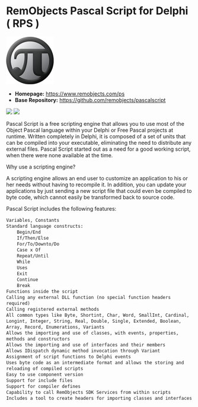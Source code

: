 # RemObjects Pascal Script for Delphi ( RPS )

![Sample](Articles/ps-128.png?raw=true)

- **Homepage:** https://www.remobjects.com/ps
- **Base Repository:** https://github.com/remobjects/pascalscript

![](https://tokei.rs/b1/github/pult/pascalscript?category=code) ![](https://tokei.rs/b1/github/pult/pascalscript?category=files)

 Pascal Script is a free scripting engine that allows you to use most of the Object Pascal language within your Delphi or Free Pascal projects at runtime. Written completely in Delphi, it is composed of a set of units that can be compiled into your executable, eliminating the need to distribute any external files. Pascal Script started out as a need for a good working script, when there were none available at the time.

Why use a scripting engine?

A scripting engine allows an end user to customize an application to his or her needs without having to recompile it. In addition, you can update your applications by just sending a new script file that could even be compiled to byte code, which cannot easily be transformed back to source code.

Pascal Script includes the following features:

    Variables, Constants
    Standard language constructs:
        Begin/End
        If/Then/Else
        For/To/Downto/Do
        Case x Of
        Repeat/Until
        While
        Uses
        Exit
        Continue
        Break
    Functions inside the script
    Calling any external DLL function (no special function headers required)
    Calling registered external methods
    All common types like Byte, Shortint, Char, Word, SmallInt, Cardinal, Longint, Integer, String, Real, Double, Single, Extended, Boolean, Array, Record, Enumerations, Variants
    Allows the importing and use of classes, with events, properties, methods and constructors
    Allows the importing and use of interfaces and their members
    Allows IDispatch dynamic method invocation through Variant
    Assignment of script functions to Delphi events
    Uses byte code as an intermediate format and allows the storing and reloading of compiled scripts
    Easy to use component version
    Support for include files
    Support for compiler defines
    Capability to call RemObjects SDK Services from within scripts
    Includes a tool to create headers for importing classes and interfaces

